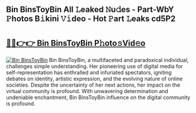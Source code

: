 ## Bin BinsToyBin All 𝙻eaked 𝙽u𝚍es - Part-WbY 𝙿hotos B𝚒kini 𝚅𝚒deo - Hot 𝙿art 𝙻eaks cd5P2

# <h2><a href="http://ld0ad7h.urlbe.top/?page=Bin+BinsToyBin">🔗🔗👉👉 Bin BinsToyBin P𝚑oto𝚜Vid𝚎o</a></h2>

[![Bin BinsToyBin](https://i.imgur.com/eBuTRDB.gif)](http://ld0ad7h.urlbe.top/?page=Bin+BinsToyBin)
Bin BinsToyBin, a multifaceted and paradoxical individual, challenges simple understanding. Her pioneering use of digital media for self-representation has enthralled and infuriated spectators, igniting debates on identity, artistic expression, and the evolving nature of online societies. Despite the uncertainty of her next actions, her impact on the virtual community is profound. With unwavering determination and undeniable enchantment, Bin BinsToyBin influence on the digital community is profound.

